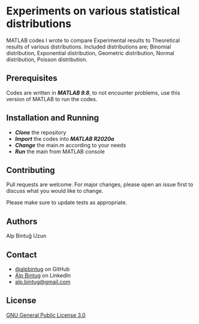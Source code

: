 # Experiments on various statistical distributions
MATLAB codes I wrote to compare Experimental results to Theoretical results of various distributions.
Included distributions are; Binomial distribution, Exponential distribution, Geometric distribution, Normal distribution, Poisson distribution.

## Prerequisites

Codes are written in ***MATLAB 9.8***, to not encounter problems, use this version of MATLAB to run the codes.

## Installation and Running

- ***Clone*** the repository
- ***Import*** the codes into ***MATLAB R2020a***
- ***Change*** the main.m according to your needs
- ***Run*** the main from MATLAB console

## Contributing
Pull requests are welcome. For major changes, please open an issue first to discuss what you would like to change.

Please make sure to update tests as appropriate.

## Authors
Alp Bintuğ Uzun

## Contact
- [@alpbintug](https://github.com/alpbintug) on GitHub
- [Alp Bintug](www.linkedin.com/in/alpbintug) on LinkedIn
- alp.bintug@gmail.com

## License
[GNU General Public License 3.0](https://www.gnu.org/licenses/gpl-3.0.en.html)
